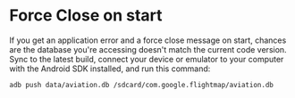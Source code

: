 # Force Close on start #
If you get an application error and a force close message on start, chances are the database you're accessing doesn't match the current code version. Sync to the latest build, connect your device or emulator to your computer with the Android SDK installed, and run this command:

```
adb push data/aviation.db /sdcard/com.google.flightmap/aviation.db
```